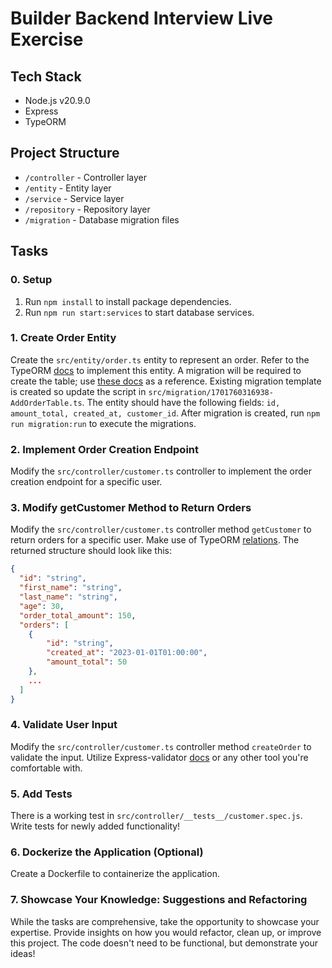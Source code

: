 # Builder Backend Interview Live Exercise

## Tech Stack

- Node.js v20.9.0
- Express
- TypeORM

## Project Structure

- `/controller` - Controller layer
- `/entity` - Entity layer
- `/service` - Service layer
- `/repository` - Repository layer
- `/migration` - Database migration files

## Tasks

### 0. Setup
1. Run `npm install` to install package dependencies.
2. Run `npm run start:services` to start database services.

### 1. Create Order Entity

Create the `src/entity/order.ts` entity to represent an order. Refer to the TypeORM [docs](https://typeorm.io/relations) to implement this entity. A migration will be required to create the table; use [these docs](https://typeorm.io/migrations) as a reference.
Existing migration template is created so update the script in `src/migration/1701760316938-AddOrderTable.ts`.
The entity should have the following fields: `id, amount_total, created_at, customer_id`. 
After migration is created, run `npm run migration:run` to execute the migrations.

### 2. Implement Order Creation Endpoint

Modify the `src/controller/customer.ts` controller to implement the order creation endpoint for a specific user.

### 3. Modify getCustomer Method to Return Orders

Modify the `src/controller/customer.ts` controller method `getCustomer` to return orders for a specific user. Make use of TypeORM [relations](https://typeorm.io/relations). The returned structure should look like this:
```json
{
  "id": "string",
  "first_name": "string",
  "last_name": "string",
  "age": 30,
  "order_total_amount": 150,
  "orders": [
    {
        "id": "string",
        "created_at": "2023-01-01T01:00:00",
        "amount_total": 50
    },
    ...
  ]
}
```

### 4. Validate User Input

Modify the `src/controller/customer.ts` controller method `createOrder` to validate the input. 
Utilize Express-validator [docs](https://express-validator.github.io/docs/) or any other tool you're comfortable with.

### 5. Add Tests

There is a working test in `src/controller/__tests__/customer.spec.js`. Write tests for newly added functionality!

### 6. Dockerize the Application (Optional)

Create a Dockerfile to containerize the application.

### 7. Showcase Your Knowledge: Suggestions and Refactoring

While the tasks are comprehensive, take the opportunity to showcase your expertise. Provide insights on how you would refactor, clean up, or improve this project. The code doesn't need to be functional, but demonstrate your ideas!
